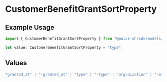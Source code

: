 # CustomerBenefitGrantSortProperty

## Example Usage

```typescript
import { CustomerBenefitGrantSortProperty } from "@polar-sh/sdk/models/components";

let value: CustomerBenefitGrantSortProperty = "type";
```

## Values

```typescript
"granted_at" | "-granted_at" | "type" | "-type" | "organization" | "-organization"
```